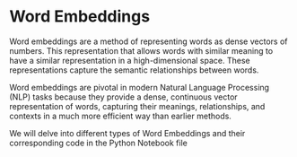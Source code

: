 # Word Embeddings

Word embeddings are a method of representing words as dense vectors of numbers. This representation that allows words with similar meaning to have a similar representation in a high-dimensional space. These representations capture the semantic relationships between words.

Word embeddings are pivotal in modern Natural Language Processing (NLP) tasks because they provide a dense, continuous vector representation of words, capturing their meanings, relationships, and contexts in a much more efficient way than earlier methods.

We will delve into different types of Word Embeddings and their corresponding code in the Python Notebook file
